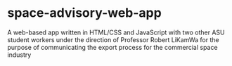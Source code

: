 # space-advisory-web-app
A web-based app written in HTML/CSS and JavaScript with two other ASU student workers under the direction of Professor Robert LiKamWa for the purpose of communicating the export process for the commercial space industry

